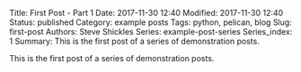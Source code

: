 Title: First Post - Part 1
Date: 2017-11-30 12:40
Modified: 2017-11-30 12:40
Status: published
Category: example posts
Tags: python, pelican, blog
Slug: first-post
Authors: Steve Shickles
Series: example-post-series
Series_index: 1
Summary: This is the first post of a series of demonstration posts.

This is the first post of a series of demonstration posts.

